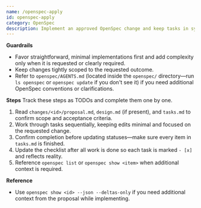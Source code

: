 ```yaml
---
name: /openspec-apply
id: openspec-apply
category: OpenSpec
description: Implement an approved OpenSpec change and keep tasks in sync.
---
```


<!-- OPENSPEC:START -->

**Guardrails**

-   Favor straightforward, minimal implementations first and add complexity only when it is requested or clearly required.
-   Keep changes tightly scoped to the requested outcome.
-   Refer to `openspec/AGENTS.md` (located inside the `openspec/` directory—run `ls openspec` or `openspec update` if you don't see it) if you need additional OpenSpec conventions or clarifications.

**Steps**
Track these steps as TODOs and complete them one by one.

1. Read `changes/<id>/proposal.md`, `design.md` (if present), and `tasks.md` to confirm scope and acceptance criteria.
2. Work through tasks sequentially, keeping edits minimal and focused on the requested change.
3. Confirm completion before updating statuses—make sure every item in `tasks.md` is finished.
4. Update the checklist after all work is done so each task is marked `- [x]` and reflects reality.
5. Reference `openspec list` or `openspec show <item>` when additional context is required.

**Reference**

-   Use `openspec show <id> --json --deltas-only` if you need additional context from the proposal while implementing.
<!-- OPENSPEC:END -->
